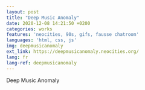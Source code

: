```yaml
---
layout: post
title: "Deep Music Anomaly"
date: 2020-12-08 14:21:50 +0200
categories: works
features: 'neocities, 90s, gifs, fausse chatroom'
languages: 'html, css, js'
img: deepmusicanomaly
ext_link: https://deepmusicanomaly.neocities.org/
lang: fr
lang-ref: deepmusicanomaly
---
```

Deep Music Anomaly
